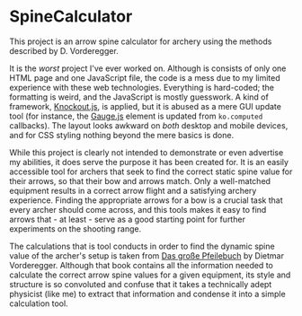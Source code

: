 # SpineCalculator

This project is an arrow spine calculator for archery using the methods described by D. Vorderegger.

It is the *worst* project I've ever worked on. Although is consists of only one HTML page and one JavaScript file, the code is a mess due to my limited experience with these web technologies. Everything is hard-coded; the formatting is weird, and the JavaScript is mostly guesswork. A kind of framework, [Knockout.js](https://knockoutjs.com/), is applied, but it is abused as a mere GUI update tool (for instance, the [Gauge.js](https://bernii.github.io/gauge.js/) element is updated from `ko.computed` callbacks). The layout looks awkward on *both* desktop and mobile devices, and for CSS styling nothing beyond the mere basics is done.

While this project is clearly not intended to demonstrate or even advertise my abilities, it does serve the purpose it has been created for. It is an easily accessible tool for archers that seek to find the correct static spine value for their arrows, so that their bow and arrows match. Only a well-matched equipment results in a correct arrow flight and a satisfying archery experience. Finding the appropriate arrows for a bow is a crucial task that every archer should come across, and this tools makes it easy to find arrows that - at least - serve as a good starting point for further experiments on the shooting range.

The calculations that is tool conducts in order to find the dynamic spine value of the archer's setup is taken from [Das große Pfeilebuch](https://www.bogensportwelt.de/Das-grosse-Pfeilebuch-fuer-traditionelles-Bogenschiessen-Book-Dietmar-Vorderegger) by Dietmar Vorderegger. Although that book contains all the information needed to calculate the correct arrow spine values for a given equipment, its style and structure is so convoluted and confuse that it takes a technically adept physicist (like me) to extract that information and condense it into a simple calculation tool.
